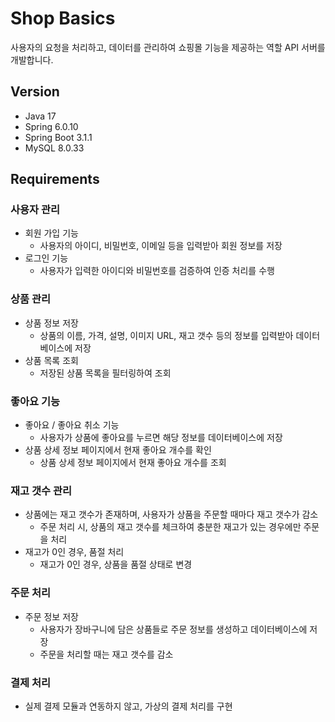 # Shop Basics

사용자의 요청을 처리하고, 데이터를 관리하여 쇼핑몰 기능을 제공하는 역할 API 서버를 개발합니다.

## Version

- Java 17
- Spring 6.0.10
- Spring Boot 3.1.1
- MySQL 8.0.33

## Requirements

### 사용자 관리

- 회원 가입 기능
    - 사용자의 아이디, 비밀번호, 이메일 등을 입력받아 회원 정보를 저장
- 로그인 기능
    - 사용자가 입력한 아이디와 비밀번호를 검증하여 인증 처리를 수행

### 상품 관리

- 상품 정보 저장
    - 상품의 이름, 가격, 설명, 이미지 URL, 재고 갯수 등의 정보를 입력받아 데이터베이스에 저장
- 상품 목록 조회
    - 저장된 상품 목록을 필터링하여 조회

### 좋아요 기능

- 좋아요 / 좋아요 취소 기능
    - 사용자가 상품에 좋아요를 누르면 해당 정보를 데이터베이스에 저장
- 상품 상세 정보 페이지에서 현재 좋아요 개수를 확인
    - 상품 상세 정보 페이지에서 현재 좋아요 개수를 조회

### 재고 갯수 관리

- 상품에는 재고 갯수가 존재하며, 사용자가 상품을 주문할 때마다 재고 갯수가 감소
    - 주문 처리 시, 상품의 재고 갯수를 체크하여 충분한 재고가 있는 경우에만 주문을 처리
- 재고가 0인 경우, 품절 처리
    - 재고가 0인 경우, 상품을 품절 상태로 변경

### 주문 처리

- 주문 정보 저장
    - 사용자가 장바구니에 담은 상품들로 주문 정보를 생성하고 데이터베이스에 저장
    - 주문을 처리할 때는 재고 갯수를 감소

### 결제 처리

- 실제 결제 모듈과 연동하지 않고, 가상의 결제 처리를 구현

